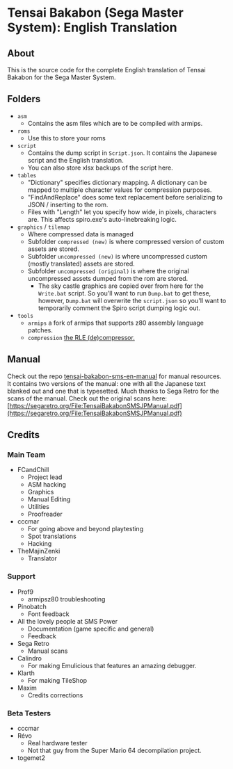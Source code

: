 [//]: <> (This readme is in the markdown format. Please preview in a markdown parser.)

# Tensai Bakabon (Sega Master System): English Translation

## About
This is the source code for the complete English translation of Tensai Bakabon for the Sega Master System.

## Folders
* `asm`
	* Contains the asm files which are to be compiled with armips.
* `roms`
	* Use this to store your roms
* `script`
	* Contains the dump script in `Script.json`. It contains the Japanese script and the English translation.
	* You can also store xlsx backups of the script here.
* `tables`
	* "Dictionary" specifies dictionary mapping. A dictionary can be mapped to multiple character values for compression purposes.
	* "FindAndReplace" does some text replacement before serializing to JSON / inserting to the rom.
	* Files with "Length" let you specify how wide, in pixels, characters are. This affects spiro.exe's auto-linebreaking logic.
* `graphics` / `tilemap`
	* Where compressed data is managed
	* Subfolder `compressed (new)` is where compressed version of custom assets are stored.
	* Subfolder `uncompressed (new)` is where uncompressed custom (mostly translated) assets are stored.
	* Subfolder `uncompressed (original)` is where the original uncompressed assets dumped from the rom are stored.
		* The sky castle graphics are copied over from here for the `Write.bat` script. So you'll want to run `Dump.bat` to get these, however, `Dump.bat` will overwrite the `script.json` so you'll want to temporarily comment the Spiro script dumping logic out.
* `tools`
	* `armips` a fork of armips that supports z80 assembly language patches.
	* `compression` [the RLE (de)compressor.](https://github.com/romh-acking/tensei-bakabon-de-compressor)
## Manual
Check out the repo [tensai-bakabon-sms-en-manual](https://github.com/romh-acking/tensai-bakabon-sms-en-manual) for manual resources. It contains two versions of the manual: one with all the Japanese text blanked out and one that is typesetted. Much thanks to Sega Retro for the scans of the manual. Check out the original scans here:
[https://segaretro.org/File:TensaiBakabonSMSJPManual.pdf](https://segaretro.org/File:TensaiBakabonSMSJPManual.pdf)

## Credits

### Main Team
* FCandChill
	* Project lead
	* ASM hacking
	* Graphics
	* Manual Editing
	* Utilities
	* Proofreader
* cccmar
	* For going above and beyond playtesting
	* Spot translations
	* Hacking
* TheMajinZenki
	* Translator
### Support
* Prof9
	* armipsz80 troubleshooting
* Pinobatch
	* Font feedback
* All the lovely people at SMS Power
	* Documentation (game specific and general)
	* Feedback
* Sega Retro
	* Manual scans
* Calindro
	* For making Emulicious that features an amazing debugger.
* Klarth
	* For making TileShop
* Maxim
	* Credits corrections

### Beta Testers
* cccmar
* Révo
	* Real hardware tester
	* Not that guy from the Super Mario 64 decompilation project.
* togemet2
